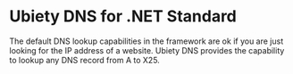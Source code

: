 # **Ubiety DNS** for .NET Standard

The default DNS lookup capabilities in the framework are ok if you are just looking for the IP address of a website. Ubiety DNS provides the capability to lookup any DNS record from A to X25.